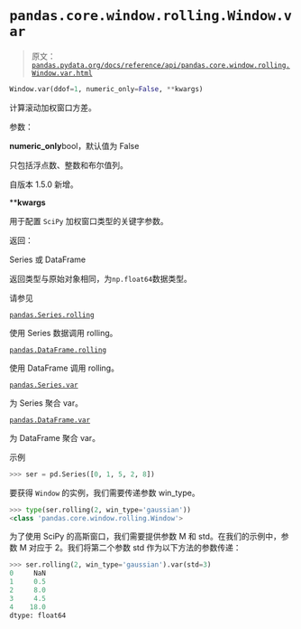 # `pandas.core.window.rolling.Window.var`

> 原文：[`pandas.pydata.org/docs/reference/api/pandas.core.window.rolling.Window.var.html`](https://pandas.pydata.org/docs/reference/api/pandas.core.window.rolling.Window.var.html)

```py
Window.var(ddof=1, numeric_only=False, **kwargs)
```

计算滚动加权窗口方差。

参数：

**numeric_only**bool，默认值为 False

只包括浮点数、整数和布尔值列。

自版本 1.5.0 新增。

****kwargs**

用于配置 `SciPy` 加权窗口类型的关键字参数。

返回：

Series 或 DataFrame

返回类型与原始对象相同，为`np.float64`数据类型。

请参见

[`pandas.Series.rolling`](https://pandas.pydata.org/docs/reference/api/pandas.Series.rolling.html#pandas.Series.rolling "pandas.Series.rolling")

使用 Series 数据调用 rolling。

[`pandas.DataFrame.rolling`](https://pandas.pydata.org/docs/reference/api/pandas.DataFrame.rolling.html#pandas.DataFrame.rolling "pandas.DataFrame.rolling")

使用 DataFrame 调用 rolling。

[`pandas.Series.var`](https://pandas.pydata.org/docs/reference/api/pandas.Series.var.html#pandas.Series.var "pandas.Series.var")

为 Series 聚合 var。

[`pandas.DataFrame.var`](https://pandas.pydata.org/docs/reference/api/pandas.core.window.rolling.Window.var.html#pandas.DataFrame.var "pandas.DataFrame.var")

为 DataFrame 聚合 var。

示例

```py
>>> ser = pd.Series([0, 1, 5, 2, 8]) 
```

要获得 `Window` 的实例，我们需要传递参数 win_type。

```py
>>> type(ser.rolling(2, win_type='gaussian'))
<class 'pandas.core.window.rolling.Window'> 
```

为了使用 SciPy 的高斯窗口，我们需要提供参数 M 和 std。在我们的示例中，参数 M 对应于 2。我们将第二个参数 std 作为以下方法的参数传递：

```py
>>> ser.rolling(2, win_type='gaussian').var(std=3)
0     NaN
1     0.5
2     8.0
3     4.5
4    18.0
dtype: float64 
```
